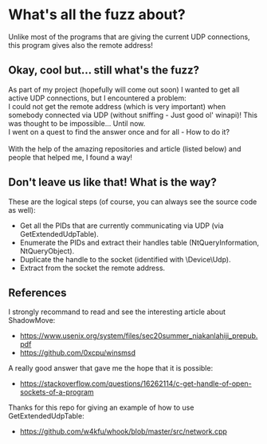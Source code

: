 # What's all the fuzz about?
Unlike most of the programs that are giving the current UDP connections, this program gives also the remote address!

## Okay, cool but... still what's the fuzz?
As part of my project (hopefully will come out soon) I wanted to get all active UDP connections, but I encountered a problem:<br />
I could not get the remote address (which is very important) when somebody connected via UDP (without sniffing - Just good ol' winapi)! This was thought to be impossible... Until now.<br/> 
I went on a quest to find the answer once and for all - How to do it?<br /><br />
With the help of the amazing repositories and article (listed below) and people that helped me, I found a way!

## Don't leave us like that! What is the way?
These are the logical steps (of course, you can always see the source code as well):
* Get all the PIDs that are currently communicating via UDP (via GetExtendedUdpTable).
* Enumerate the PIDs and extract their handles table (NtQueryInformation, NtQueryObject).
* Duplicate the handle to the socket (identified with \Device\Udp).
* Extract from the socket the remote address.

## References
I strongly recommand to read and see the interesting article about ShadowMove:
* https://www.usenix.org/system/files/sec20summer_niakanlahiji_prepub.pdf
* https://github.com/0xcpu/winsmsd

A really good answer that gave me the hope that it is possible:
* https://stackoverflow.com/questions/16262114/c-get-handle-of-open-sockets-of-a-program

Thanks for this repo for giving an example of how to use GetExtendedUdpTable:
* https://github.com/w4kfu/whook/blob/master/src/network.cpp
